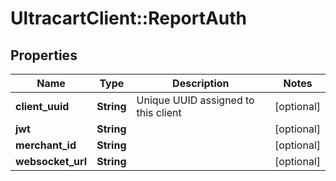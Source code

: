 # UltracartClient::ReportAuth

## Properties
Name | Type | Description | Notes
------------ | ------------- | ------------- | -------------
**client_uuid** | **String** | Unique UUID assigned to this client | [optional] 
**jwt** | **String** |  | [optional] 
**merchant_id** | **String** |  | [optional] 
**websocket_url** | **String** |  | [optional] 


